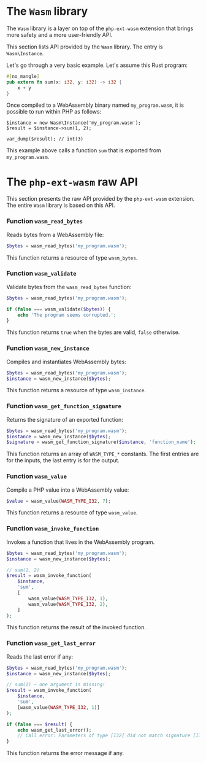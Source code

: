 # The `Wasm` library

The `Wasm` library is a layer on top of the `php-ext-wasm` extension
that brings more safety and a more user-friendly API.

This section lists API provided by the `Wasm` library. The entry is
`Wasm\Instance`.

Let's go through a very basic example. Let's assume this Rust program:

```rust
#[no_mangle]
pub extern fn sum(x: i32, y: i32) -> i32 {
    x + y
}
```

Once compiled to a WebAssembly binary named `my_program.wasm`, it is
possible to run within PHP as follows:

```php,ignore
$instance = new Wasm\Instance('my_program.wasm');
$result = $instance->sum(1, 2);

var_dump($result); // int(3)
```

This example above calls a function `sum` that is exported from
`my_program.wasm`.

# The `php-ext-wasm` raw API

This section presents the raw API provided by the `php-ext-wasm`
extension. The entire `Wasm` library is based on this API.

### Function `wasm_read_bytes`

Reads bytes from a WebAssembly file:

```php
$bytes = wasm_read_bytes('my_program.wasm');
```

This function returns a resource of type `wasm_bytes`.

### Function `wasm_validate`

Validate bytes from the `wasm_read_bytes` function:

```php
$bytes = wasm_read_bytes('my_program.wasm');

if (false === wasm_validate($bytes)) {
    echo 'The program seems corrupted.';
}
```

This function returns `true` when the bytes are valid, `false`
otherwise.

### Function `wasm_new_instance`

Compiles and instantiates WebAssembly bytes:

```php
$bytes = wasm_read_bytes('my_program.wasm');
$instance = wasm_new_instance($bytes);
```

This function returns a resource of type `wasm_instance`.


### Function `wasm_get_function_signature`

Returns the signature of an exported function:

```php
$bytes = wasm_read_bytes('my_program.wasm');
$instance = wasm_new_instance($bytes);
$signature = wasm_get_function_signature($instance, 'function_name');
```

This function returns an array of `WASM_TYPE_*` constants. The first
entries are for the inputs, the last entry is for the output.

### Function `wasm_value`

Compile a PHP value into a WebAssembly value:

```php
$value = wasm_value(WASM_TYPE_I32, 7);
```

This function returns a resource of type `wasm_value`.

### Function `wasm_invoke_function`

Invokes a function that lives in the WebAssembly program.

```php
$bytes = wasm_read_bytes('my_program.wasm');
$instance = wasm_new_instance($bytes);

// sum(1, 2)
$result = wasm_invoke_function(
    $instance,
    'sum',
    [
        wasm_value(WASM_TYPE_I32, 1),
        wasm_value(WASM_TYPE_I32, 2),
    ]
);
```

This function returns the result of the invoked function.

### Function `wasm_get_last_error`

Reads the last error if any:

```php
$bytes = wasm_read_bytes('my_program.wasm');
$instance = wasm_new_instance($bytes);

// sum(1) — one argument is missing!
$result = wasm_invoke_function(
    $instance,
    'sum',
    [wasm_value(WASM_TYPE_I32, 1)]
);

if (false === $result) {
    echo wasm_get_last_error();
    // Call error: Parameters of type [I32] did not match signature [I32, I32] -> [I32]
}
```

This function returns the error message if any.
